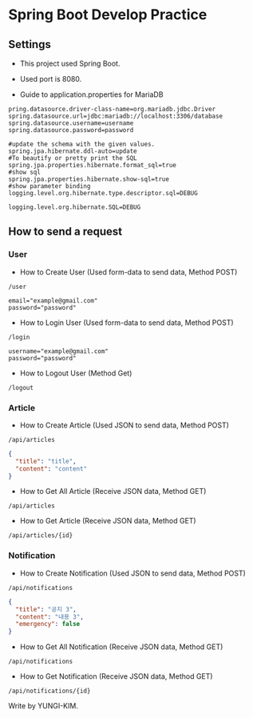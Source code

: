 # Spring Boot Develop Practice
## Settings

- This project used Spring Boot.
- Used port is 8080.

- Guide to application.properties for MariaDB
```properties
pring.datasource.driver-class-name=org.mariadb.jdbc.Driver
spring.datasource.url=jdbc:mariadb://localhost:3306/database
spring.datasource.username=username
spring.datasource.password=password

#update the schema with the given values.
spring.jpa.hibernate.ddl-auto=update
#To beautify or pretty print the SQL
spring.jpa.properties.hibernate.format_sql=true
#show sql
spring.jpa.properties.hibernate.show-sql=true
#show parameter binding
logging.level.org.hibernate.type.descriptor.sql=DEBUG

logging.level.org.hibernate.SQL=DEBUG
```

## How to send a request
### User
- How to Create User (Used form-data to send data, Method POST)
```http request
/user
```
```
email="example@gmail.com"
password="password"
```
- How to Login User (Used form-data to send data, Method POST)
```http request
/login
```
```
username="example@gmail.com"
password="password"
```
- How to Logout User (Method Get)
```http request
/logout
```
### Article
- How to Create Article (Used JSON to send data, Method POST)
```http request
/api/articles
```
```json
{
  "title": "title",
  "content": "content"
}
```
- How to Get All Article (Receive JSON data, Method GET)
```http request
/api/articles
```
- How to Get Article (Receive JSON data, Method GET)

```http request
/api/articles/{id}
```
### Notification
- How to Create Notification (Used JSON to send data, Method POST)
```http request
/api/notifications
```
```json
{
  "title": "공지 3",
  "content": "내용 3",
  "emergency": false
}
```
- How to Get All Notification (Receive JSON data, Method GET)
```http request
/api/notifications
```
- How to Get Notification (Receive JSON data, Method GET)

```http request
/api/notifications/{id}
```



Write by YUNGI-KIM.